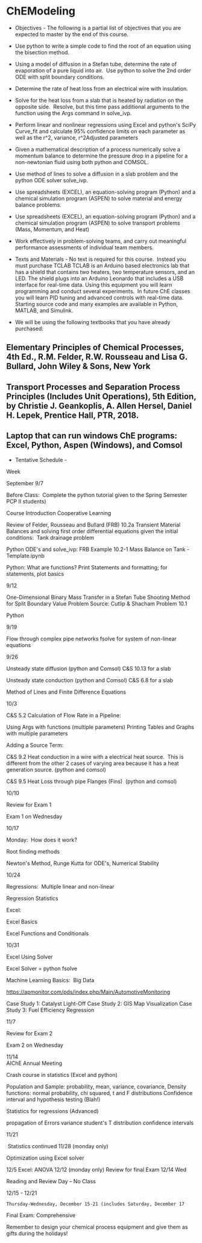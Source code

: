 # ChEModeling
- Objectives -
The following is a partial list of objectives that you are expected to master by the end of this course. 

- Use python to write a simple code to find the root of an equation using the bisection method.
- Using a model of diffusion in a Stefan tube, determine the rate of evaporation of a pure liquid into air.  Use python to solve the 2nd order ODE with split boundary conditions.
- Determine the rate of heat loss from an electrical wire with insulation.
- Solve for the heat loss from a slab that is heated by radiation on the opposite side.  Resolve, but this time pass additional arguments to the function using the Args command in solve_ivp.
- Perform linear and nonlinear regressions using Excel and python's SciPy Curve_fit and calculate 95% confidence limits on each parameter as well as the r^2, variance, r^2Adjusted parameters
- Given a mathematical description of a process numerically solve a momentum balance to determine the pressure drop in a pipeline for a non-newtonian fluid using both python and COMSOL.
- Use method of lines to solve a diffusion in a slab problem and the python ODE solver solve_ivp.
- Use spreadsheets (EXCEL), an equation-solving program (Python) and a chemical simulation program (ASPEN) to solve material and energy balance problems.
- Use spreadsheets (EXCEL), an equation-solving program (Python) and a chemical simulation program (ASPEN) to solve transport problems (Mass, Momentum, and Heat) 
- Work effectively in problem-solving teams, and carry out meaningful performance assessments of individual team members.
- Texts and Materials -
No text is required for this course.  Instead you must purchase TCLAB TCLAB is an Arduino based electronics lab that has a shield that contains two heaters, two temperature sensors, and an LED. The shield plugs into an Arduino Leonardo that includes a USB interface for real-time data. Using this equipment you will learn programming and conduct several experiments.  In future ChE classes you will learn PID tuning and advanced controls with real-time data. Starting source code and many examples are available in Python, MATLAB, and Simulink.
- We will be using the following textbooks that you have already purchased:
## Elementary Principles of Chemical Processes, 4th Ed., R.M. Felder, R.W. Rousseau and Lisa G. Bullard, John Wiley & Sons, New York
## Transport Processes and Separation Process Principles (Includes Unit Operations), 5th Edition, by Christie J. Geankoplis, A. Allen Hersel, Daniel H. Lepek, Prentice Hall, PTR, 2018.
## Laptop that can run windows ChE programs:  Excel, Python, Aspen (Windows), and Comsol
- Tentative Schedule -

Week

September
9/7	

Before Class:  Complete the python tutorial given to the Spring Semester PCP II students)

Course Introduction
Cooperative Learning

Review of Felder, Rousseau and Bullard (FRB) 10.2a Transient Material Balances and solving first order differential equations given the initial conditions:  Tank drainage problem

Python ODE's and solve_ivp: FRB Example 10.2-1 Mass Balance on Tank -Template.ipynb

Python: What are functions? Print Statements and formatting; for statements, plot basics

9/12

One-Dimensional Binary Mass Transfer in a Stefan Tube
Shooting Method for Split Boundary Value Problem
Source: Cutlip & Shacham Problem 10.1

Python 

9/19	

Flow through complex pipe networks
fsolve for system of non-linear equations

9/26	

Unsteady state diffusion (python and Comsol) C&S 10.13 for a slab

Unsteady state conduction (python and Comsol) C&S 6.8 for a slab

Method of Lines and Finite Difference Equations 

10/3	

C&S 5.2 Calculation of Flow Rate in a Pipeline:

Using Args with functions (multiple parameters)
Printing Tables and Graphs with multiple parameters

Adding a Source Term:

C&S 9.2 Heat conduction in a wire with a electrical heat source.  This is different from the other 2 cases of varying area because it has a heat generation source. (python and comsol) 

C&S 9.5 Heat Loss through pipe Flanges (Fins)  (python and comsol)

10/10	

Review for Exam 1

Exam 1 on Wednesday

10/17	

Monday:  How does it work?

Root finding methods

Newton's Method, Runge Kutta for ODE's, Numerical Stability

10/24	

Regressions:  Multiple linear and non-linear

Regression Statistics

Excel:

Excel Basics

Excel Functions and Conditionals

10/31	

Excel Using Solver

Excel Solver = python fsolve

Machine Learning Basics:  Big Data

https://apmonitor.com/pds/index.php/Main/AutomotiveMonitoring

Case Study 1: Catalyst Light-Off
Case Study 2: GIS Map Visualization
Case Study 3: Fuel Efficiency Regression

11/7	

Review for Exam 2

Exam 2 on Wednesday

11/14	
AIChE Annual Meeting

Crash course in statistics (Excel and python)

Population and Sample: probability, mean, variance, covariance,
Density functions: normal probability, chi squared, t and F distributions
Confidence interval and hypothesis testing (Blah!)

Statistics for regressions (Advanced) 

propagation of Errors
variance
student's T distribution
confidence intervals

11/21	

 Statistics continued
11/28 (monday only)	

Optimization using Excel solver

12/5	Excel: ANOVA
12/12 (monday only)	Review for final Exam
12/14 Wed

Reading and Review Day – No Class

12/15 - 12/21

	Thursday-Wednesday, December 15-21 (includes Saturday, December 17

Final Exam: Comprehensive 
	

Remember to design your chemical process equipment and give them as gifts during the holidays!
